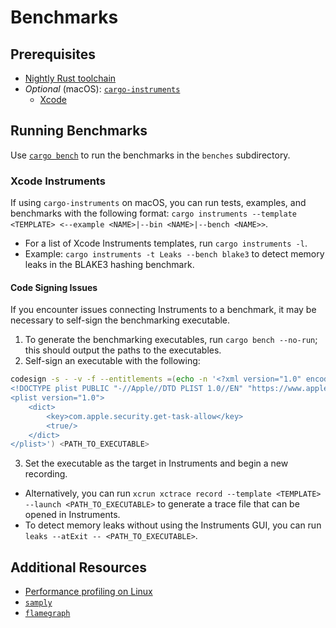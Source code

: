 # Benchmarks

## Prerequisites
- [Nightly Rust toolchain](https://rust-lang.github.io/rustup/concepts/channels.html#working-with-nightly-rust)
- *Optional* (macOS): [`cargo-instruments`](https://crates.io/crates/cargo-instruments)
  - [Xcode](https://developer.apple.com/download/release)

## Running Benchmarks
Use [`cargo bench`](https://doc.rust-lang.org/cargo/commands/cargo-bench.html) to run the benchmarks in the `benches` subdirectory.

### Xcode Instruments
If using `cargo-instruments` on macOS, you can run tests, examples, and benchmarks with the following format: `cargo instruments --template <TEMPLATE> <--example <NAME>|--bin <NAME>|--bench <NAME>>`.
- For a list of Xcode Instruments templates, run `cargo instruments -l`.
- Example: `cargo instruments -t Leaks --bench blake3` to detect memory leaks in the BLAKE3 hashing benchmark.

#### Code Signing Issues
If you encounter issues connecting Instruments to a benchmark, it may be necessary to self-sign the benchmarking executable.
1. To generate the benchmarking executables, run `cargo bench --no-run`; this should output the paths to the executables.
2. Self-sign an executable with the following:
```zsh
codesign -s - -v -f --entitlements =(echo -n '<?xml version="1.0" encoding="UTF-8"?>
<!DOCTYPE plist PUBLIC "-//Apple//DTD PLIST 1.0//EN" "https://www.apple.com/DTDs/PropertyList-1.0.dtd"\>
<plist version="1.0">
    <dict>
        <key>com.apple.security.get-task-allow</key>
        <true/>
    </dict>
</plist>') <PATH_TO_EXECUTABLE>
```
3. Set the executable as the target in Instruments and begin a new recording.
- Alternatively, you can run `xcrun xctrace record --template <TEMPLATE> --launch <PATH_TO_EXECUTABLE>` to generate a trace file that can be opened in Instruments.
- To detect memory leaks without using the Instruments GUI, you can run `leaks --atExit -- <PATH_TO_EXECUTABLE>`.

## Additional Resources
- [Performance profiling on Linux](https://rust-lang.github.io/packed_simd/perf-guide/prof/linux.html#performance-profiling-on-linux)
- [`samply`](https://github.com/mstange/samply)
- [`flamegraph`](https://github.com/flamegraph-rs/flamegraph)
